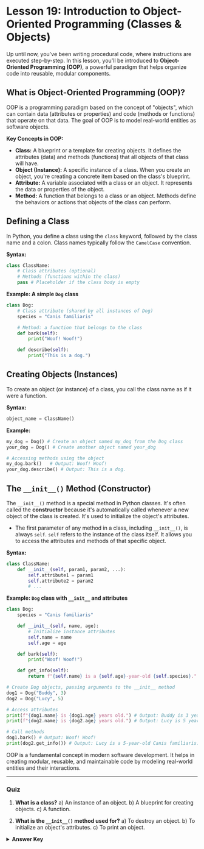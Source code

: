 # Lesson 19: Introduction to Object-Oriented Programming (Classes & Objects)

Up until now, you've been writing procedural code, where instructions are executed step-by-step. In this lesson, you'll be introduced to **Object-Oriented Programming (OOP)**, a powerful paradigm that helps organize code into reusable, modular components.

## What is Object-Oriented Programming (OOP)?

OOP is a programming paradigm based on the concept of "objects", which can contain data (attributes or properties) and code (methods or functions) that operate on that data. The goal of OOP is to model real-world entities as software objects.

**Key Concepts in OOP:**

*   **Class:** A blueprint or a template for creating objects. It defines the attributes (data) and methods (functions) that all objects of that class will have.
*   **Object (Instance):** A specific instance of a class. When you create an object, you're creating a concrete item based on the class's blueprint.
*   **Attribute:** A variable associated with a class or an object. It represents the data or properties of the object.
*   **Method:** A function that belongs to a class or an object. Methods define the behaviors or actions that objects of the class can perform.

## Defining a Class

In Python, you define a class using the `class` keyword, followed by the class name and a colon. Class names typically follow the `CamelCase` convention.

**Syntax:**

```python
class ClassName:
    # Class attributes (optional)
    # Methods (functions within the class)
    pass # Placeholder if the class body is empty
```

**Example: A simple `Dog` class**

```python
class Dog:
    # Class attribute (shared by all instances of Dog)
    species = "Canis familiaris"

    # Method: a function that belongs to the class
    def bark(self):
        print("Woof! Woof!")

    def describe(self):
        print("This is a dog.")
```

## Creating Objects (Instances)

To create an object (or instance) of a class, you call the class name as if it were a function.

**Syntax:**

```python
object_name = ClassName()
```

**Example:**

```python
my_dog = Dog() # Create an object named my_dog from the Dog class
your_dog = Dog() # Create another object named your_dog

# Accessing methods using the object
my_dog.bark()   # Output: Woof! Woof!
your_dog.describe() # Output: This is a dog.
```

## The `__init__()` Method (Constructor)

The `__init__()` method is a special method in Python classes. It's often called the **constructor** because it's automatically called whenever a new object of the class is created. It's used to initialize the object's attributes.

*   The first parameter of any method in a class, including `__init__()`, is always `self`. `self` refers to the instance of the class itself. It allows you to access the attributes and methods of that specific object.

**Syntax:**

```python
class ClassName:
    def __init__(self, param1, param2, ...):
        self.attribute1 = param1
        self.attribute2 = param2
        # ...
```

**Example: `Dog` class with `__init__` and attributes**

```python
class Dog:
    species = "Canis familiaris"

    def __init__(self, name, age):
        # Initialize instance attributes
        self.name = name
        self.age = age

    def bark(self):
        print("Woof! Woof!")

    def get_info(self):
        return f"{self.name} is a {self.age}-year-old {self.species}."

# Create Dog objects, passing arguments to the __init__ method
dog1 = Dog("Buddy", 3)
dog2 = Dog("Lucy", 5)

# Access attributes
print(f"{dog1.name} is {dog1.age} years old.") # Output: Buddy is 3 years old.
print(f"{dog2.name} is {dog2.age} years old.") # Output: Lucy is 5 years old.

# Call methods
dog1.bark() # Output: Woof! Woof!
print(dog2.get_info()) # Output: Lucy is a 5-year-old Canis familiaris.
```

OOP is a fundamental concept in modern software development. It helps in creating modular, reusable, and maintainable code by modeling real-world entities and their interactions.

--- 

### Quiz

1.  **What is a class?**
    a) An instance of an object.
    b) A blueprint for creating objects.
    c) A function.

2.  **What is the `__init__()` method used for?**
    a) To destroy an object.
    b) To initialize an object's attributes.
    c) To print an object.

<details>
  <summary><b>Answer Key</b></summary>
  1. b
  2. b
</details>